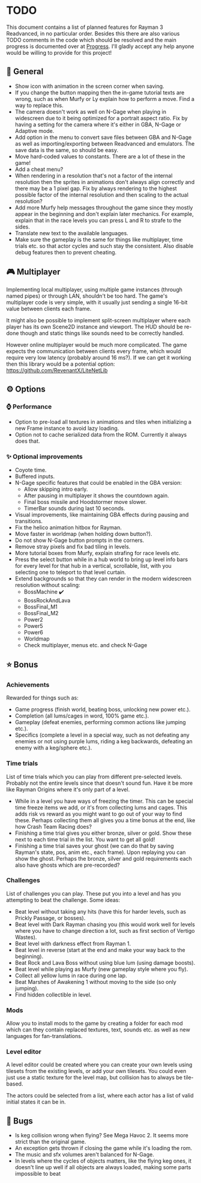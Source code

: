# TODO
This document contains a list of planned features for Rayman 3 Readvanced, in no particular order. Besides this there are also various TODO comments in the code which should be resolved and the main progress is documented over at [Progress](PROGRESS.MD). I'll gladly accept any help anyone would be willing to provide for this project!

## 📃 General
- Show icon with animation in the screen corner when saving.
- If you change the button mapping then the in-game tutorial texts are wrong, such as when Murfy or Ly explain how to perform a move. Find a way to replace this.
- The camera doesn't work as well on N-Gage when playing in widescreen due to it being optimized for a portrait aspect ratio. Fix by having a setting for the camera where it's either in GBA, N-Gage or Adaptive mode.
- Add option in the menu to convert save files between GBA and N-Gage as well as importing/exporting between Readvanced and emulators. The save data is the same, so should be easy.
- Move hard-coded values to constants. There are a lot of these in the game!
- Add a cheat menu?
- When rendering in a resolution that's not a factor of the internal resolution then the sprites in animations don't always align correctly and there may be a 1 pixel gap. Fix by always rendering to the highest possible factor of the internal resolution and then scaling to the actual resolution?
- Add more Murfy help messages throughout the game since they mostly appear in the beginning and don't explain later mechanics. For example, explain that in the race levels you can press L and R to strafe to the sides.
- Translate new text to the available languages.
- Make sure the gameplay is the same for things like multiplayer, time trials etc. so that actor cycles and such stay the consistent. Also disable debug features then to prevent cheating.

## 🎮 Multiplayer
Implementing local multiplayer, using multiple game instances (through named pipes) or through LAN, shouldn't be too hard. The game's multiplayer code is very simple, with it usually just sending a single 16-bit value between clients each frame.

It might also be possible to implement split-screen multiplayer where each player has its own Scene2D instance and viewport. The HUD should be re-done though and static things like sounds need to be correctly handled.

However online multiplayer would be much more complicated. The game expects the communication between clients every frame, which would require very low latency (probably around 16 ms?). If we can get it working then this library would be a potential option: https://github.com/RevenantX/LiteNetLib

## ⚙️ Options
### ⌚ Performance
- Option to pre-load all textures in animations and tiles when initializing a new Frame instance to avoid lazy loading.
- Option not to cache serialized data from the ROM. Currently it always does that.

### ✨ Optional improvements
- Coyote time.
- Buffered inputs.
- N-Gage specific features that could be enabled in the GBA version:
    - Allow skipping intro early.
    - After pausing in multiplayer it shows the countdown again.
    - Final boss missile and Hoodstormer move slower.
    - TimerBar sounds during last 10 seconds.
- Visual improvements, like maintaining GBA effects during pausing and transitions.
- Fix the helico animation hitbox for Rayman.
- Move faster in worldmap (when holding down button?).
- Do not show N-Gage button prompts in the corners.
- Remove stray pixels and fix bad tiling in levels.
- More tutorial boxes from Murfy, explain strafing for race levels etc.
- Press the select button while in a hub world to bring up level info bars for every level for that hub in a vertical, scrollable, list, with you selecting one to teleport to that level curtain.
- Extend backgrounds so that they can render in the modern widescreen resolution without scaling:
    - BossMachine ✔️
    - BossRockAndLava
    - BossFinal_M1
    - BossFinal_M2
    - Power2
    - Power5
    - Power6
    - Worldmap
    - Check multiplayer, menus etc. and check N-Gage

## ⭐ Bonus
### Achievements
Rewarded for things such as:
- Game progress (finish world, beating boss, unlocking new power etc.).
- Completion (all lums/cages in word, 100% game etc.).
- Gameplay (defeat enemies, performing common actions like jumping etc.).
- Specifics (complete a level in a special way, such as not defeating any enemies or not using purple lums, riding a keg backwards, defeating an enemy with a keg/sphere etc.).

### Time trials
List of time trials which you can play from different pre-selected levels. Probably not the entire levels since that doesn't sound fun. Have it be more like Rayman Origins where it's only part of a level.
- While in a level you have ways of freezing the timer. This can be special time freeze items we add, or it's from collecting lums and cages. This adds risk vs reward as you might want to go out of your way to find these. Perhaps collecting them all gives you a time bonus at the end, like how Crash Team Racing does?
- Finishing a time trial gives you either bronze, silver or gold. Show these next to each time trial in the list. You want to get all gold!
- Finishing a time trial saves your ghost (we can do that by saving Rayman's state, pos, anim etc., each frame). Upon replaying you can show the ghost. Perhaps the bronze, silver and gold requirements each also have ghosts which are pre-recorded?

### Challenges
List of challenges you can play. These put you into a level and has you attempting to beat the challenge. Some ideas:
- Beat level without taking any hits (have this for harder levels, such as Prickly Passage, or bosses).
- Beat level with Dark Rayman chasing you (this would work well for levels where you have to change direction a lot, such as first section of Vertigo Wastes).
- Beat level with darkness effect from Rayman 1.
- Beat level in reverse (start at the end and make your way back to the beginning).
- Beat Rock and Lava Boss without using blue lum (using damage boosts).
- Beat level while playing as Murfy (new gameplay style where you fly).
- Collect all yellow lums in race during one lap.
- Beat Marshes of Awakening 1 without moving to the side (so only jumping).
- Find hidden collectible in level.

### Mods
Allow you to install mods to the game by creating a folder for each mod which can they contain replaced textures, text, sounds etc. as well as new languages for fan-translations.

### Level editor
A level editor could be created where you can create your own levels using tilesets from the existing levels, or add your own tilesets. You could even just use a static texture for the level map, but collision has to always be tile-based.

The actors could be selected from a list, where each actor has a list of valid initial states it can be in.

## 🐞 Bugs
- Is keg collision wrong when flying? See Mega Havoc 2. It seems more strict than the original game.
- An exception gets thrown if closing the game while it's loading the rom.
- The music and sfx volumes aren't balanced for N-Gage.
- In levels where the cycles of objects matters, like the flying keg ones, it doesn't line up well if all objects are always loaded, making some parts impossible to beat
